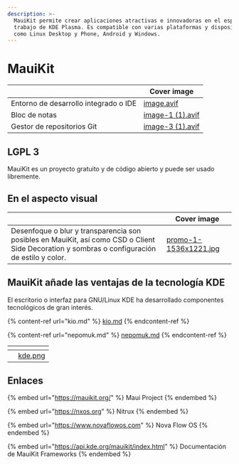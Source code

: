 ```yaml
---
description: >-
  MauiKit permite crear aplicaciones atractivas e innovadoras en el espacio de
  trabajo de KDE Plasma. Es compatible con varias plataformas y dispositivos,
  como Linux Desktop y Phone, Android y Windows.
---
```


# MauiKit

<table data-view="cards"><thead><tr><th></th><th data-hidden data-card-cover data-type="image">Cover image</th></tr></thead><tbody><tr><td>Entorno de desarrollo integrado o IDE</td><td data-object-fit="cover"><a href="../../.gitbook/assets/image.avif">image.avif</a></td></tr><tr><td>Bloc de notas</td><td data-object-fit="cover"><a href="../../.gitbook/assets/image-1 (1).avif">image-1 (1).avif</a></td></tr><tr><td>Gestor de repositorios Git</td><td data-object-fit="cover"><a href="../../.gitbook/assets/image-3 (1).avif">image-3 (1).avif</a></td></tr></tbody></table>

## LGPL 3

MauiKit es un proyecto gratuito y de código abierto y puede ser usado libremente.

## En el aspecto visual

<table data-card-size="large" data-view="cards"><thead><tr><th></th><th data-hidden data-card-cover data-type="image">Cover image</th></tr></thead><tbody><tr><td>Desenfoque o blur y transparencia son posibles en MauiKit, así como CSD o Client Side Decoration y sombras o configuración de estilo y color.</td><td data-object-fit="cover"><a href="../../.gitbook/assets/promo-1-1536x1221.jpg">promo-1-1536x1221.jpg</a></td></tr></tbody></table>

## MauiKit añade las ventajas de la tecnología KDE

El escritorio o interfaz para GNU/Linux KDE ha desarrollado componentes tecnológicos de gran interés.

{% content-ref url="kio.md" %}
[kio.md](kio.md)
{% endcontent-ref %}

{% content-ref url="nepomuk.md" %}
[nepomuk.md](nepomuk.md)
{% endcontent-ref %}

<table data-view="cards"><thead><tr><th></th><th data-hidden data-card-cover data-type="files"></th></tr></thead><tbody><tr><td></td><td><a href="../../.gitbook/assets/kde.png">kde.png</a></td></tr></tbody></table>

## Enlaces

{% embed url="https://mauikit.org/" %}
Maui Project
{% endembed %}

{% embed url="https://nxos.org" %}
Nitrux
{% endembed %}

{% embed url="https://www.novaflowos.com" %}
Nova Flow OS
{% endembed %}

{% embed url="https://api.kde.org/mauikit/index.html" %}
Documentación de MauiKit Frameworks
{% endembed %}
